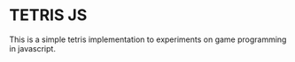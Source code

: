 TETRIS JS
=========

This is a simple tetris implementation to experiments on game programming in javascript.